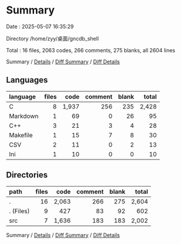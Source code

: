 # Summary

Date : 2025-05-07 16:35:29

Directory /home/zyy/桌面/gncdb_shell

Total : 16 files,  2063 codes, 266 comments, 275 blanks, all 2604 lines

Summary / [Details](details.md) / [Diff Summary](diff.md) / [Diff Details](diff-details.md)

## Languages
| language | files | code | comment | blank | total |
| :--- | ---: | ---: | ---: | ---: | ---: |
| C | 8 | 1,937 | 256 | 235 | 2,428 |
| Markdown | 1 | 69 | 0 | 26 | 95 |
| C++ | 3 | 21 | 3 | 4 | 28 |
| Makefile | 1 | 15 | 7 | 8 | 30 |
| CSV | 2 | 11 | 0 | 2 | 13 |
| Ini | 1 | 10 | 0 | 0 | 10 |

## Directories
| path | files | code | comment | blank | total |
| :--- | ---: | ---: | ---: | ---: | ---: |
| . | 16 | 2,063 | 266 | 275 | 2,604 |
| . (Files) | 9 | 427 | 83 | 92 | 602 |
| src | 7 | 1,636 | 183 | 183 | 2,002 |

Summary / [Details](details.md) / [Diff Summary](diff.md) / [Diff Details](diff-details.md)